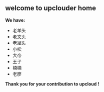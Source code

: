 ## welcome to upclouder home

**We have:**
 - 老羊头
 - 老文头
 - 老斌头
 - 小松
 - 大帝
 - 王子
 - 楠楠
 - 老廖

**Thank you for your contribution to upcloud !**

